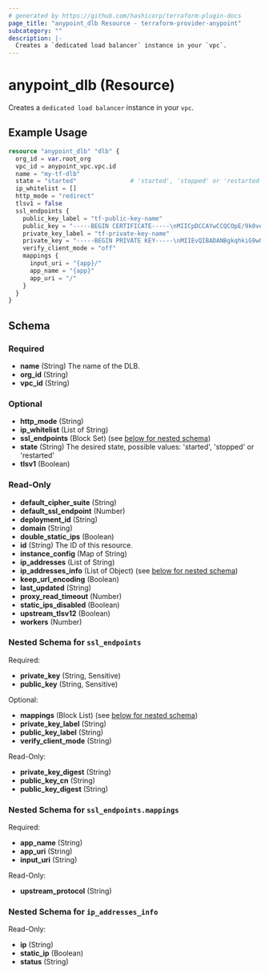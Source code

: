 ```yaml
---
# generated by https://github.com/hashicorp/terraform-plugin-docs
page_title: "anypoint_dlb Resource - terraform-provider-anypoint"
subcategory: ""
description: |-
  Creates a `dedicated load balancer` instance in your `vpc`.
---
```


# anypoint_dlb (Resource)

Creates a `dedicated load balancer` instance in your `vpc`.

## Example Usage

```terraform
resource "anypoint_dlb" "dlb" {
  org_id = var.root_org
  vpc_id = anypoint_vpc.vpc.id
  name = "my-tf-dlb"
  state = "started"               # 'started', 'stopped' or 'restarted'
  ip_whitelist = []
  http_mode = "redirect"
  tlsv1 = false
  ssl_endpoints {
    public_key_label = "tf-public-key-name"
    public_key = "-----BEGIN CERTIFICATE-----\nMIICpDCCAYwCCQCOpE/9k0ve8zANBgkqhkiG9w0BAQsFADAUMRIwEAYDVQQDDAls\nb2NhbGhvc3QwHhcNMjEwMzA1MTUyMTM1WhcNMjEwMzA2MTUyMTM1WjAUMRIwEAYD\nVQQDDAlsb2NhbGhvc3QwggEiMA0GCSqGSIb3DQEBAQUAA4IBDwAwggEKAoIBAQDK\n93gvOvMrcyVUvPnzC2UtXzHnV+rxW8I6VM+lFASV2FS+oZtiNGCFlbeEEMCImtAx\npaBw8/GTX5qNshFYNkGkvM4uh2PxYPZXfhOhkO42R6zdL89yTkY7E6nT/HwDUVAC\njJw67Y88St9h8yN5OOU95V3qkCbqfGxpKXnxmzTQt8aDRZQz5juQazVjMo4lIEpB\nuTPbXHRnHJCyr0OBOcGAGBTq2d7z2mFFlE+5w7RIiPNtx5KvG7wfO6KrCwfUGU5j\nl8466kfniqydGbxH7dsR+daPWAHrTCmZND7AWSiptIVzoJ/Q3QgT/qK8/SmpW9Hf\nDJQffO+I5y+w6y5cU1l3AgMBAAEwDQYJKoZIhvcNAQELBQADggEBAGS1mTWes3za\nWGlubGf76TiSn8GjIO7jIeVxBeB6rYq6iUFLUfEPCNHSlA0g7JJ40KW/osPc6EEm\nQzptRdhAoRDM5ilRTVMvuoGflw04OqrSUqR26+7aVJ8JcBJWBeP/5kGaMjPhy7oX\ntYPwzK2wXDYLDUCLXefF59NQoHUtytritckT5tP0UYDcRf2upBxn/v9lbF7AVfLZ\nO/vGplnD8Kq4QaFGL26ioh7e/n9TldbDJnspHh389aG6nqOKIgnL785Ggr6914vH\n4AMJa3r9cYpoe9ZdXL6b3aW+9MQo2Th2hDc7Z4CfVzJTZ9mg3ouKxIYGj+B4bj61\nN+MUQ5Q7aCo=\n-----END CERTIFICATE-----"
    private_key_label = "tf-private-key-name"
    private_key = "-----BEGIN PRIVATE KEY-----\nMIIEvQIBADANBgkqhkiG9w0BAQEFAASCBKcwggSjAgEAAoIBAQDK93gvOvMrcyVU\nvPnzC2UtXzHnV+rxW8I6VM+lFASV2FS+oZtiNGCFlbeEEMCImtAxpaBw8/GTX5qN\nshFYNkGkvM4uh2PxYPZXfhOhkO42R6zdL89yTkY7E6nT/HwDUVACjJw67Y88St9h\n8yN5OOU95V3qkCbqfGxpKXnxmzTQt8aDRZQz5juQazVjMo4lIEpBuTPbXHRnHJCy\nr0OBOcGAGBTq2d7z2mFFlE+5w7RIiPNtx5KvG7wfO6KrCwfUGU5jl8466kfniqyd\nGbxH7dsR+daPWAHrTCmZND7AWSiptIVzoJ/Q3QgT/qK8/SmpW9HfDJQffO+I5y+w\n6y5cU1l3AgMBAAECggEAe0TfZnf8FiiBxLxdZeJG2c6WJXY9B8d96CV4Uz8cJdHU\nbk8Caxt6f8dVRM1T0eOMjIqWLePKlYIcAPDkHdod9iqBYrrx1TjZhHva+mZmdusD\nLvcJm9e0Sc8AdvJCc1VgLZwuio+bTbf/gaLEqawHdpcmef6A1CsrQJdjK3zjD9tn\n45wk+S6lRoCdGvFXk8L/mZPhhktzTRA4GKODKKzfXtMPXpjzj9sY500KwnjBDsNW\nxg7acYA2NbvdZqStGWP3O56gpttH8Ye9JbYCwIFYiPq9KnXJMYYb/k1/qSI4LNPX\nSuv0xmj6QNnRh3sfPHIynd+iKIm0qvqpBl2Chg9UeQKBgQD2peuK8iuvl2P61d5V\nR5RlyjTMKL9f1Pm5Q+vhcD2q2Ubow4iQWUyMwMFHIxvscSDkD8+sneOz85WHfZx9\nOK8oX3MHHDkkWxs6lJBnHBayFHtbuiI0LfJzSGGio672rEmS3A7g8ZDx06QczaD5\nhVhaR1Z7z9PfHW2rBOOJFEjl6wKBgQDSqY6kvYwet4kCdTUTnMuJuZ5u85Yn8jjU\nlZgAsizYwvWWXlUEYIKlosOfc/j1NQejqoVDgsQSFqfHDEG4gnClnEXi5tBg+OhX\n/rolaak+fuJ/dLj0RrkAJGvymDsf6qZoXtV6winO6Y7D5vtcaaWBo3DqaD4+28n3\nM1/m3I47pQKBgBkueWzXKrSjrTZ3zVpBk5oM2fUaF+fN060hjRyYHAOsaTvscq3i\nIBmiuFjt8bTjG+uM3bQO7qd5sAOERIzYU7G4hQLt07utfYsujcupJ3wI8Us9Jq7T\nHhS9CBLVyVAv6NcQlohKwXSfGftC1zOCdLHK5L6BSm1WENNMDXr6UjL/AoGAWKwq\ncMmga2WR9EjluIWtXyGUwNsjf1kD9ueo/dIB8pPN0CeQ3bDKDXJ/qWSljIFv38Jt\nKcenRH3ozW4pU8MEK5GmESZa3BappjCApjLdnILIUCIPoDMMuDScg5b0fDDHLvOM\nJIoKEyBYibl2YKXPlsv3QZPzb34Qe09StNhtvkkCgYEA2tOGGyiqcjG1fDhvdYvf\nbpja2/7OetClQKmjQJRLECRkJmEJk/mpOruyFn9cg/4wPBVi2AqMCqG/KyTzuImT\nY/kqPJ+UmYLBDnxIXzff/6nUjuxTZXgcdtnlaK/xq2HoU3XsCyHjOcaCjIUSLQsx\neb6YXmFBGK62BISiWmm3aPQ=\n-----END PRIVATE KEY-----"
    verify_client_mode = "off"
    mappings {
      input_uri = "{app}/"
      app_name = "{app}"
      app_uri = "/" 
    }
  }
}
```

<!-- schema generated by tfplugindocs -->
## Schema

### Required

- **name** (String) The name of the DLB.
- **org_id** (String)
- **vpc_id** (String)

### Optional

- **http_mode** (String)
- **ip_whitelist** (List of String)
- **ssl_endpoints** (Block Set) (see [below for nested schema](#nestedblock--ssl_endpoints))
- **state** (String) The desired state, possible values: 'started', 'stopped' or 'restarted'
- **tlsv1** (Boolean)

### Read-Only

- **default_cipher_suite** (String)
- **default_ssl_endpoint** (Number)
- **deployment_id** (String)
- **domain** (String)
- **double_static_ips** (Boolean)
- **id** (String) The ID of this resource.
- **instance_config** (Map of String)
- **ip_addresses** (List of String)
- **ip_addresses_info** (List of Object) (see [below for nested schema](#nestedatt--ip_addresses_info))
- **keep_url_encoding** (Boolean)
- **last_updated** (String)
- **proxy_read_timeout** (Number)
- **static_ips_disabled** (Boolean)
- **upstream_tlsv12** (Boolean)
- **workers** (Number)

<a id="nestedblock--ssl_endpoints"></a>
### Nested Schema for `ssl_endpoints`

Required:

- **private_key** (String, Sensitive)
- **public_key** (String, Sensitive)

Optional:

- **mappings** (Block List) (see [below for nested schema](#nestedblock--ssl_endpoints--mappings))
- **private_key_label** (String)
- **public_key_label** (String)
- **verify_client_mode** (String)

Read-Only:

- **private_key_digest** (String)
- **public_key_cn** (String)
- **public_key_digest** (String)

<a id="nestedblock--ssl_endpoints--mappings"></a>
### Nested Schema for `ssl_endpoints.mappings`

Required:

- **app_name** (String)
- **app_uri** (String)
- **input_uri** (String)

Read-Only:

- **upstream_protocol** (String)



<a id="nestedatt--ip_addresses_info"></a>
### Nested Schema for `ip_addresses_info`

Read-Only:

- **ip** (String)
- **static_ip** (Boolean)
- **status** (String)


